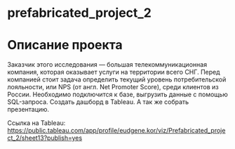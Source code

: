 # prefabricated_project_2

# Описание проекта
Заказчик этого исследования — большая телекоммуникационная компания, которая оказывает услуги на территории всего СНГ. Перед компанией стоит задача определить текущий уровень потребительской лояльности, или NPS (от англ. Net Promoter Score), среди клиентов из России. 
Необходимо подключится к базе, выгрузить данные с помощью SQL-запроса. Создать дашборд в Tableau. А так же собрать презентацию.

Ссылка на Tableau: https://public.tableau.com/app/profile/eudgene.kor/viz/Prefabricated_project_2/sheet13?publish=yes
